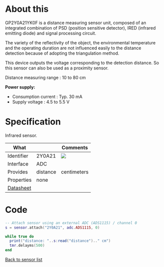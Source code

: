 # About this

GP2Y0A21YK0F is a distance measuring sensor unit, composed of an integrated combination of PSD (position sensitive detector), IRED (infrared emitting diode) and signal processing circuit.

The variety of the reflectivity of the object, the environmental temperature and the operating duration are not influenced easily to the distance detection because of adopting the triangulation method.

This device outputs the voltage corresponding to the detection distance. So this sensor can also be used as a proximity sensor.

Distance measuring range : 10 to 80 cm

**Power supply:**

* Consumption current : Typ. 30 mA
* Supply voltage : 4.5 to 5.5 V

# Specification

Infrared sensor.

| What         |             | Comments                   |
|--------------|-------------|----------------------------|
| Identifier   | 2Y0A21      | ![](http://git.whitecatboard.org/GP2Y0A21YK.jpg)            |
| Interface    | ADC         |                            |
| Provides     | distance    | centimeters                |
| Properties   | none        |                            |
| [Datasheet](http://www.socle-tech.com/doc/IC%20Channel%20Product/Sensors/Distance%20Measuring%20Sensor/Analog%20Output/gp2y0a21yk_e.pdf)    |             |                            |


# Code

```lua
-- Attach sensor using an external ADC (ADS1115) / channel 0
s = sensor.attach("2Y0A21", adc.ADS1115, 0)

while true do
  print("distance: "..s:read("distance").." cm")
  tmr.delayms(500)
end
```

[Back to sensor list](https://github.com/whitecatboard/Lua-RTOS-ESP32/wiki/Sensor-module#supported-sensors)